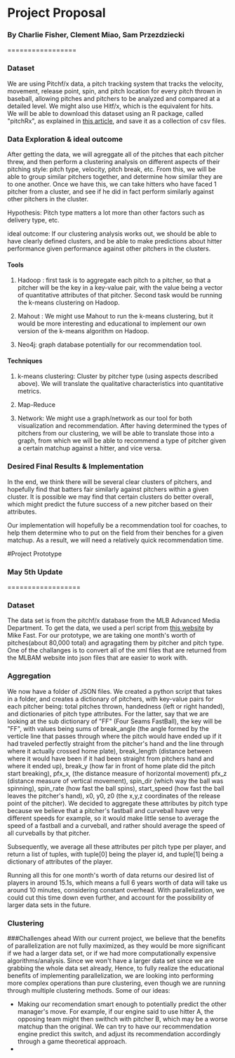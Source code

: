 # Project Proposal
### By Charlie Fisher, Clement Miao, Sam Przezdziecki
=================
### Dataset
We are using Pitchf/x data, a pitch tracking system that tracks the velocity, movement, release point, spin, and pitch location for every pitch thrown in baseball, allowing pitches and pitchers to be analyzed and compared at a detailed level. We might also use Hitf/x, which is the equivalent for hits.  
We will be able to download this dataset using an R package, called "pitchRx", as explained in [this article](http://cpsievert.wordpress.com/2013/01/10/easily-obtain-mlb-pitchfx-data-using-r/), and save it as a collection of csv files. 

### Data Exploration & ideal outcome
After getting the data, we will agreggate all of the pitches that each pitcher threw, and then perform a clustering analysis on different aspects of their pitching style: pitch type, velocity, pitch break, etc. From this, we will be able to group similar pitchers together, and determine how similar they are to one another. Once we have this, we can take hitters who have faced 1 pitcher from a cluster, and see if he did in fact perform similarly against other pitchers in the cluster.

Hypothesis: Pitch type matters a lot more than other factors such as delivery type, etc. 

ideal outcome: If our clustering analysis works out, we should be able to have clearly defined clusters, and be able to make predictions about hitter performance given performance against other pitchers in the clusters. 

#### Tools
1. Hadoop : first task is to aggregate each pitch to a pitcher, so that a pitcher will be the key in a key-value pair, with the value being a vector of quantitative attributes of that pitcher. Second task would be running the k-means clustering on Hadoop. 

2. Mahout : We might use Mahout to run the k-means clustering, but it would be more interesting and educational to implement our own version of the k-means algorithm on Hadoop. 

3. Neo4j: graph database potentially for our recommendation tool. 

#### Techniques
1. k-means clustering: Cluster by pitcher type (using aspects described above). We will translate the qualitative characteristics into quantitative metrics. 

2. Map-Reduce

3. Network: We might use a graph/network as our tool for both visualization and recommendation. After having determined the types of pitchers from our clustering, we will be able to translate those into a graph, from which we will be able to recommend a type of pitcher given a certain matchup against a hitter, and vice versa. 

### Desired Final Results & Implementation

In the end, we think there will be several clear clusters of pitchers, and hopefully find that batters fair similarly against pitchers within a given cluster. It is possible we may find that certain clusters do better overall, which might predict the future success of a new pitcher based on their attributes. 

Our implementation will hopefully be a recommendation tool for coaches, to help them determine who to put on the field from their benches for a given matchup. As a result, we will need a relatively quick recommendation time. 

#Project Prototype
### May 5th Update
==================
### Dataset
The data set is from the pitchf/x database from the MLB Advanced Media Department. To get the data, we used a perl script from [this website](http://codepaste.net/ppw1oo) by Mike Fast. For our prototype, we are taking one month's worth of pitches(about 80,000 total) and agragating them by pitcher and pitch type. One of the challanges is to convert all of the xml files that are returned from the MLBAM website into json files that are easier to work with. 

### Aggregation
We now have a folder of JSON files. We created a python script that takes in a folder, and creates a dictionary of pitchers, with key-value pairs for each pitcher being: total pitches thrown, handedness (left or right handed), and dictionaries of pitch type attributes. For the latter, say that we are looking at the sub dictionary of "FF" (Four Seams FastBall), the key will be "FF", with values being sums of break_angle (the angle formed by the verticle line that passes through where the pitch would have ended up if it had traveled perfectly straight from the pitcher's hand and the line through where it actually crossed home plate), break_length (distance between where it would have been if it had been straight from pitchers hand and where it ended up), break_y (how far in front of home plate did the pitch start breaking), pfx_x, (the distance measure of horizontal movement) pfx_z (distance measure of vertical movement), spin_dir (which way the ball was spinning), spin_rate (how fast the ball spins), start_speed (how fast the ball leaves the pitcher's hand), x0, y0, z0 (the x,y,z coordinates of the release point of the pitcher). We decided to aggregate these attributes by pitch type because we believe that a pitcher's fastball and curveball have very different speeds for example, so it would make little sense to average the speed of a fastball and a curveball, and rather should average the speed of all curveballs by that pitcher. 

Subsequently, we average all these attributes per pitch type per player, and return a list of tuples, with tuple[0] being the player id, and tuple[1] being a dictionary of attributes of the player. 

Running all this for one month's worth of data returns our desired list of players in around 15.1s, which means a full 6 years worth of data will take us around 10 minutes, considering constant overhead. With parallelization, we could cut this time down even further, and account for the possibility of larger data sets in the future. 

### Clustering


###Challenges ahead
With our current project, we believe that the benefits of parallelization are not fully maximized, as they would be more significant if we had a larger data set, or if we had more computationally expensive algorithms/analysis. Since we won't have a larger data set since we are grabbing the whole data set already, Hence, to fully realize the educational benefits of implementing parallelization, we are looking into performing more complex operations than pure clustering, even though we are running through multiple clustering methods. 
Some of our ideas:
- Making our recomendation smart enough to potentially predict the other manager's move. For example, if our engine said to use hitter A, the opposing team might then swithch with pitcher B, which may be a worse matchup than the original. We can try to have our recommendation engine predict this switch, and adjust its recommendation accordingly through a game theoretical approach.
- 